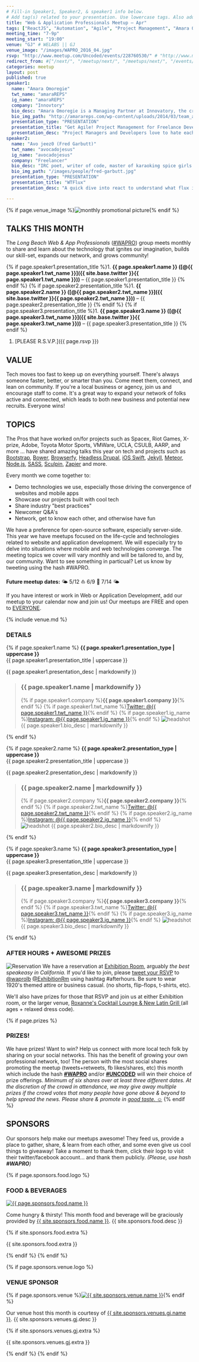 ```yaml
---
# Fill-in Speaker1, Speaker2, & speaker1 info below.
# Add tag(s) related to your presentation. Use lowercase tags. Also add "Your Name" as a tag.
title: "Web & Application Professionals Meetup – Apr"
tags: ["ReactJS", "Automation", "Agile", "Project Management", "Amara Omoregie", "Fred Garbutt", "Mike Stewart", "Innovatory", "Media Done Right", "Gunn|Jerkens"]
meeting_time: "7-9p"
meeting_start: "19:00"
venue: "GJ" # WELABS || GJ
venue_image: "/images/WAPRO_2016_04.jpg"
rsvp: "http://www.meetup.com/Uncoded/events/228760530/" # "http://www.meetup.com/Uncoded/events/225429587/"
redirect_from: #["/next/", "/meetup/next/", "/meetups/next/", "/events/next/"]
categories: meetup
layout: post
published: true
speaker1:
  name: "Amara Omoregie"  
  twt_name: "amaraREPS"
  ig_name: "amaraREPS"
  company: "Innovtory"
  bio_desc: "Amara Omoregie is a Managing Partner at Innovatory, the creative services division of We Labs. She is passionate about sales, marketing, and business development and has a major soft spot for entrepreneurs with innovative ideas. Mostly known for her bicoastal temperament and obsession with food, wine, and coffee, she likes long walks on the beach and hates hot chocolate."
  bio_img_path: "http://amarareps.com/wp-content/uploads/2014/03/team_amara-w560h640.jpg"
  presentation_type: "PRESENTATION"
  presentation_title: "Get Agile! Project Management for Freelance Developers"
  presentation_desc: "Project Managers and Developers love to hate each other, especially when they are the same person. Do you struggle with managing timelines, scope creep, and client's overall expectations? Learn some tips and tricks on how to structure a project for success from the beginning by taking control of the process and leading the entire thing from start to finish. We'll also look at ways to manage and scope projects in an effort to make projects more profitable, through Agile Project Management, and deliver them on-time. There will be plenty of time for a Q&A and to share horror stories/scenarios for how to deal with unruly clients that make projects that start out exciting, turn into nightmares."
speaker2:
  name: "Avo jeez0 (Fred Garbutt)"  
  twt_name: "avocadojesus"
  ig_name: "avocadojesus"
  company: "Freelancer"
  bio_desc: "IRC poet, writer of code, master of karaoking spice girls ballades"
  bio_img_path: "/images/people/fred-garbutt.jpg"
  presentation_type: "PRESENTATION"
  presentation_title: "WTFlux"
  presentation_desc: "A quick dive into react to understand what flux is, when/why you should use it, and how to implement it on a  very basic level."

---
```


{% if page.venue_image %}<img src="{{ base.url }}{{ page.venue_image }}" alt="monthly promotional picture">{% endif %}

## TALKS THIS MONTH  
The _Long Beach Web & App Professionals_ ([#WAPRO](https://twitter.com/intent/tweet?text=I%27m%20excited%20for%20the%20%23WAPRO%20meetup%20this%20month!%20meetup.com%2Funcoded%2Fevents%2F%20%40uncodedlb%20%23uncoded)) group meets monthly to share and learn about the technology that ignites our imagination, builds our skill-set, expands our network, and grows community!

{% if page.speaker1.presentation_title  %}1. <strong>{{ page.speaker1.name }} ([@{{ page.speaker1.twt_name }}]({{ site.base.twitter }}{{ page.speaker1.twt_name }}))</strong> – {{ page.speaker1.presentation_title }}  {% endif %}
{% if page.speaker2.presentation_title  %}1. <strong>{{ page.speaker2.name }} ([@{{ page.speaker2.twt_name }}]({{ site.base.twitter }}{{ page.speaker2.twt_name }}))</strong> – {{ page.speaker2.presentation_title }}  {% endif %}
{% if page.speaker3.presentation_title  %}1. <strong>{{ page.speaker3.name }} ([@{{ page.speaker3.twt_name }}]({{ site.base.twitter }}{{ page.speaker3.twt_name }}))</strong> – {{ page.speaker3.presentation_title }}  {% endif %}
1. [PLEASE R.S.V.P.]({{ page.rsvp }})

<!--more-->  

## VALUE

Tech moves too fast to keep up on everything yourself.  There's always someone faster, better, or smarter than you.  Come meet them, connect, and lean on community.  If you're a local business or agency, join us and encourage staff to come.  It's a great way to expand your network of folks active and connected, which leads to both new business and potential new recruits.  Everyone wins!


## TOPICS

The Pros that have worked on/for projects such as Spacex, Riot Games, X-prize, Adobe, Toyota Motor Sports, VMWare, UCLA, CSULB, AARP, and more ... have shared amazing talks this year on tech and projects such as [Bootstrap](http://getbootstrap.com/), [Bower](http://bower.io), [Browserfy](http://browserify.org/), [Headless Drupal](https://github.com/davidhwang/horseman), [iOS Swift](https://developer.apple.com/swift/), [Jekyll](http://jekyllrb.com), [Meteor](https://www.meteor.com/), [Node.js](https://iojs.org/en/), [SASS](http://sass-lang.com/), [Sculpin](http://sculpin.io), [Zapier](http://zapier.com) and more.

Every month we come together to:

* Demo technologies we use, especially those driving the convergence of websites and mobile apps
* Showcase our projects built with cool tech
* Share industry "best practices"
* Newcomer Q&A's
* Network, get to know each other, and otherwise have fun

We have a preference for open-source software, especially server-side.  This year we have meetups focused on the life-cycle and technologies related to website and application development.  We will especially try to delve into situations where mobile and web technologies converge.  The meeting topics we cover will vary monthly and will be tailored to, and by, our community.  Want to see something in particual?  Let us know by tweeting using the hash #WAPRO.  

**Future meetup dates:**  🌤 5/12 ⛵ 6/9 🌊 7/14 🌤

If you have interest or work in Web or Application Development, add our meetup to your calendar now and join us! Our meetups are FREE and open to [EVERYONE](https://github.com/uncodedlb/uncoded-policies).


{% include venue.md %}


### DETAILS
{% if page.speaker1.name  %}
  **{{ page.speaker1.presentation_type | uppercase }}**  
  {{ page.speaker1.presentation_title | uppercase }}  

  {{ page.speaker1.presentation_desc | markdownify }}  

  <blockquote>
  <h3> {{ page.speaker1.name | markdownify }} </h3>

  {% if page.speaker1.company %}<strong>{{ page.speaker1.company }}</strong>{% endif %}  {% if page.speaker1.twt_name %}<a href="https://twitter.com/{{ page.speaker1.twt_name }}">Twitter: @{{ page.speaker1.twt_name }}</a>{% endif %}
  {% if page.speaker1.ig_name %}<a href="https://www.instagram.com/{{ page.speaker1.ig_name }}">Instagram: @{{ page.speaker1.ig_name }}</a>{% endif %}
  <img src="{{ site.baseurl }}{{ page.speaker1.bio_img_path }}" alt="headshot" class="headshot">
  {{ page.speaker1.bio_desc | markdownify }}  
  </blockquote>
{% endif %}


{% if page.speaker2.name %}
  **{{ page.speaker2.presentation_type | uppercase }}**  
  {{ page.speaker2.presentation_title | uppercase }}  

  {{ page.speaker2.presentation_desc | markdownify }}
  <blockquote>
  <h3> {{ page.speaker2.name | markdownify }} </h3>

  {% if page.speaker2.company %}<strong>{{ page.speaker2.company }}</strong>{% endif %}  {% if page.speaker2.twt_name %}<a href="https://twitter.com/{{ page.speaker2.twt_name }}">Twitter: @{{ page.speaker2.twt_name }}</a>{% endif %}
  {% if page.speaker2.ig_name %}<a href="https://www.instagram.com/{{ page.speaker2.ig_name }}">Instagram: @{{ page.speaker2.ig_name }}</a>{% endif %}  
  <img src="{{ site.baseurl }}{{ page.speaker2.bio_img_path }}" alt="headshot" class="headshot">
  {{ page.speaker2.bio_desc | markdownify }}  
  </blockquote>
{% endif %}

{% if page.speaker3.name  %}
  **{{ page.speaker3.presentation_type | uppercase }}**  
  {{ page.speaker3.presentation_title | uppercase }}  

  {{ page.speaker3.presentation_desc | markdownify }}
  <blockquote>
  <h3> {{ page.speaker3.name | markdownify }} </h3>

  {% if page.speaker3.company %}<strong>{{ page.speaker3.company }}</strong>{% endif %} {% if page.speaker3.twt_name %}<a href="https://twitter.com/{{ page.speaker3.twt_name }}">Twitter: @{{ page.speaker3.twt_name }}</a>{% endif %}
  {% if page.speaker3.ig_name %}<a href="https://www.instagram.com/{{ page.speaker3.ig_name }}">Instagram: @{{ page.speaker3.ig_name }}</a>{% endif %}
  <img src="{{ site.baseurl }}{{ page.speaker3.bio_img_path }}" alt="headshot" class="headshot">
  {{ page.speaker3.bio_desc | markdownify }}  
  </blockquote>
{% endif %}


### AFTER HOURS + AWESOME PRIZES

![Reservation](/images/exibitionrm_reservation_2016_04.png)
We have a reservation at [Exhibition Room](http://www.theexhibitionroom.com/), arguably *the best speakeasy in California.*  If you'd like to join, please [tweet your RSVP](https://twitter.com/intent/tweet?text=Sounds%20awesome%20to%20spend%20%40waprolb%20%23afterhours%20%40ExhibitionRm%20speakeasy.%20I%27ll%20dress%2020%27s%20themed%20or%20biz%20casual!%20%23ThisIsLB%20%23uncoded%20%23wapro) to [@waprolb](https://twitter.com/waprolb) [@ExhibitionRm](https://twitter.com/ExhibitionRm) using hashtag #afterhours.  Be sure to wear 1920's themed attire or business casual.  (no shorts, flip-flops, t-shirts, etc).  

We'll also have prizes for those that RSVP and join us at either Exhibition room, or the larger venue, [Roxanne's Cocktail Lounge & New Latin Grill ](http://www.roxanneslounge.com/) (all ages + relaxed dress code).



{% if page.prizes %}
  ### PRIZES!  

  We have prizes!  Want to win?  Help us connect with more local tech folk by sharing on your social networks.  This has the benefit of growing your own professional network, too! The person with the most social shares promoting the meetup (tweets+retweets, fb likes/shares, etc) this month which include the hash [**#WAPRO**](https://twitter.com/intent/tweet?text=I%27m%20excited%20for%20the%20%23WAPRO%20meetup%20this%20month!%20meetup.com%2Funcoded%2Fevents%2F%20%40uncodedlb%20%23uncoded) and/or **[#UNCODED](https://twitter.com/intent/tweet?text=I%27m%20excited%20for%20the%20%23WAPRO%20meetup%20this%20month!%20meetup.com%2Funcoded%2Fevents%2F%20%40uncodedlb%20%23uncoded)** will win their choice of prize offerings.  *Minimum of six shares over at least three different dates.  At the discretion of the crowd in attendance, we may give away multiple prizes if the crowd votes that many people have gone above & beyond to help spread the news.  Please share & promote in [good taste. ☺](https://github.com/uncodedlb/uncoded-policies)*
{% endif %}


## SPONSORS

Our sponsors help make our meetups awesome! They feed us, provide a place to gather, share, & learn from each other, and some even give us cool things to giveaway!  Take a moment to thank them, click their logo to visit their twitter/facebook account... and thank them publicly.  *(Please, use hash __#WAPRO__)*

{% if page.sponsors.food.logo %}
  ### FOOD & BEVERAGES

  <a href="{{ site.base.twitter }}{{ page.sponsors.food.twitter }}" target="_blank"><img class="logo" src='{{ page.sponsors.food.logo }}' alt='{{ page.sponsors.food.name }}'></a>
  <p>Come hungry & thirsty! This month food and beverage will be graciously provided by <a href="{{ site.base.twitter }}{{ site.sponsors.food.twitter }}" target="_blank">{{ site.sponsors.food.name }}</a>.  {{ site.sponsors.food.desc }}</p>
  {% if site.sponsors.food.extra %}<p>{{ site.sponsors.food.extra }}</p>{% endif %}
{% endif %}

{% if page.sponsors.venue.logo %}
  ### VENUE SPONSOR

  {% if page.sponsors.venue %}<a href="{{ site.base.twitter }}{{ site.sponsors.venue.twitter }}" target="_blank"><img class="logo" src='{{ site.sponsors.venue.logo }}' alt='{{ site.sponsors.venue.name }}'></a>{% endif %}
  <p>Our venue host this month is courtesy of <a href="{{ site.base.twitter }}{{ site.sponsors.venues.gj.twitter }}" target="_blank">{{ site.sponsors.venues.gj.name }}</a>.  {{ site.sponsors.venues.gj.desc }}</p>
  {% if site.sponsors.venues.gj.extra %}<p>{{ site.sponsors.venues.gj.extra }}</p>{% endif %}
{% endif %}
